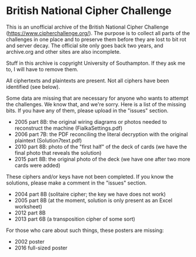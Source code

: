 # British National Cipher Challenge

This is an unofficial archive of the British National Cipher Challenge
(https://www.cipherchallenge.org/). The purpose is to collect all parts
of the challenges in one place and to preserve them before they are lost
to bit rot and server decay. The official site only goes back two years, and
archive.org and other sites are also incomplete.

Stuff in this archive is copyright University of Southampton. If they ask
me to, I will have to remove them.

All ciphertexts and plaintexts are present. Not all ciphers have been identified
(see below).

Some data are missing that are necessary for anyone who wants to attempt the
challenges. We know that, and we're sorry. Here is a list of the missing bits.
If you have any of them, please upload in the "issues" section.

- 2005 part 8B: the original wiring diagrams or photos needed to reconstruct the machine
                (FialkaSettings.pdf)
- 2006 part 7B: the PDF reconciling the literal decryption with the original plaintext
                (Solution7text.pdf)
- 2010 part 8B: photo of the "first half" of the deck of cards (we have the final photo
                that reveals the solution)
- 2015 part 8B: the original photo of the deck (we have one after two more cards were added)

These ciphers and/or keys have not been completed. If you know the solutions, please make
a comment in the "issues" section.

- 2004 part 8B (solitaire cipher; the key we have does not work)
- 2005 part 8B (at the moment, solution is only present as an Excel worksheet)
- 2012 part 8B
- 2013 part 6B (a transposition cipher of some sort)

For those who care about such things, these posters are missing:

- 2002 poster
- 2016 full-sized poster
